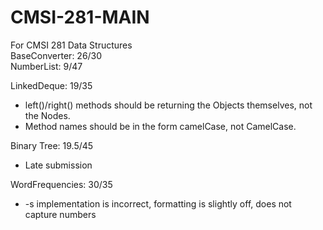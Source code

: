# CMSI-281-MAIN
For CMSI 281 Data Structures  
BaseConverter: 26/30  
NumberList: 9/47

LinkedDeque: 19/35
  * left()/right() methods should be returning the Objects themselves, not the Nodes.
  * Method names should be in the form camelCase, not CamelCase.

Binary Tree: 19.5/45
 * Late submission

WordFrequencies: 30/35
 * -s implementation is incorrect, formatting is slightly off, does not capture numbers
